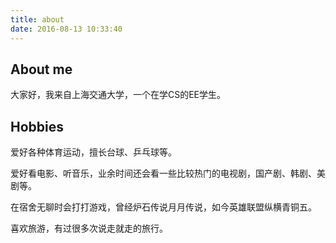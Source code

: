 ```yaml
---
title: about
date: 2016-08-13 10:33:40
---
```


## About me

大家好，我来自上海交通大学，一个在学CS的EE学生。

## Hobbies

爱好各种体育运动，擅长台球、乒乓球等。

爱好看电影、听音乐，业余时间还会看一些比较热门的电视剧，国产剧、韩剧、美剧等。

在宿舍无聊时会打打游戏，曾经炉石传说月月传说，如今英雄联盟纵横青铜五。

喜欢旅游，有过很多次说走就走的旅行。
